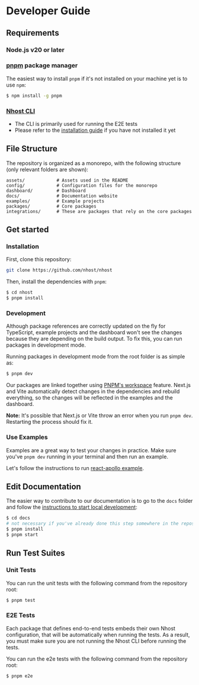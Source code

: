 # Developer Guide

## Requirements

### Node.js v20 or later

### [pnpm](https://pnpm.io/) package manager

The easiest way to install `pnpm` if it's not installed on your machine yet is to use `npm`:

```sh
$ npm install -g pnpm
```

### [Nhost CLI](https://docs.nhost.io/platform/cli/local-development)

- The CLI is primarily used for running the E2E tests
- Please refer to the [installation guide](https://docs.nhost.io/platform/cli/local-development) if you have not installed it yet

## File Structure

The repository is organized as a monorepo, with the following structure (only relevant folders are shown):

```
assets/            # Assets used in the README
config/            # Configuration files for the monorepo
dashboard/         # Dashboard
docs/              # Documentation website
examples/          # Example projects
packages/          # Core packages
integrations/      # These are packages that rely on the core packages
```

## Get started

### Installation

First, clone this repository:

```sh
git clone https://github.com/nhost/nhost
```

Then, install the dependencies with `pnpm`:

```sh
$ cd nhost
$ pnpm install
```

### Development

Although package references are correctly updated on the fly for TypeScript, example projects and the dashboard won't see the changes because they are depending on the build output. To fix this, you can run packages in development mode.

Running packages in development mode from the root folder is as simple as:

```sh
$ pnpm dev
```

Our packages are linked together using [PNPM's workspace](https://pnpm.io/workspaces) feature. Next.js and Vite automatically detect changes in the dependencies and rebuild everything, so the changes will be reflected in the examples and the dashboard.

**Note:** It's possible that Next.js or Vite throw an error when you run `pnpm dev`. Restarting the process should fix it.

### Use Examples

Examples are a great way to test your changes in practice. Make sure you've `pnpm dev` running in your terminal and then run an example.

Let's follow the instructions to run [react-apollo example](https://github.com/nhost/nhost/blob/main/examples/react-apollo/README.md).

## Edit Documentation

The easier way to contribute to our documentation is to go to the `docs` folder and follow the [instructions to start local development](https://github.com/nhost/nhost/blob/main/docs/README.md):

```sh
$ cd docs
# not necessary if you've already done this step somewhere in the repository
$ pnpm install
$ pnpm start
```

## Run Test Suites

### Unit Tests

You can run the unit tests with the following command from the repository root:

```sh
$ pnpm test
```

### E2E Tests

Each package that defines end-to-end tests embeds their own Nhost configuration, that will be automatically when running the tests. As a result, you must make sure you are not running the Nhost CLI before running the tests.

You can run the e2e tests with the following command from the repository root:

```sh
$ pnpm e2e
```
